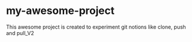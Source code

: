 # my-awesome-project
This awesome project is created to experiment git notions like clone, push and pull_V2
